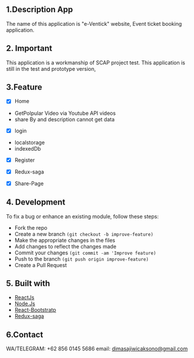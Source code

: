 ## 1.Description App
The name of this application is "e-Ventick" website, Event ticket booking application.

## 2. Important
This application is a workmanship of SCAP project test.
This application is still in the test and prototype version,



## 3.Feature
  - [x] Home
  * GetPolpular Video via Youtube API videos
  * share By and description cannot get data
  
  - [x] login
  * localstorage
  * indexedDb
  - [x] Register
  - [x] Redux-saga
  - [x] Share-Page
  



## 4. Development 

To fix a bug or enhance an existing module, follow these steps:

* Fork the repo
* Create a new branch `(git checkout -b improve-feature)`
* Make the appropriate changes in the files
* Add changes to reflect the changes made
* Commit your changes `(git commit -am 'Improve feature)`
* Push to the branch `(git push origin improve-feature)`
* Create a Pull Request

## 5. Built with
* [ReactJs](https://facebook.github.io/react-native/) 
* [Node.Js](https://nodejs.org/) 
* [React-Bootstratp](https://react-bootstrap.github.io/)
* [Redux-saga](https://redux.js.org/)


## 6.Contact
WA/TELEGRAM: +62 856 0145 5686
email: dimasajiwicaksono@gmail.com
